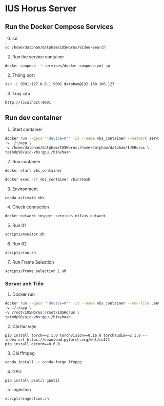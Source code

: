 # IUS Horus Server

## Run the Docker Compose Services
0. cd
```bash
cd /home/datpham/datpham/IUSHorus/Video-Search
```
2. Run the service container
```bash
docker compose -f services/docker-compose.yml up
```
2. Thông port 
```bash
ssh -L 9001:127.0.0.1:9001 datpham@192.168.100.123
```
3. Truy cập
```bash
http://localhost:9001
```

## Run dev container

1. Start container
```bash
docker run --gpus '"device=0"' -it --name vbs_container --network services_milvus-network --env-file .env \
-v ./:/app \
-v /home/datpham/datpham/IUSHorus:/home/datpham/datpham/IUSHorus \
taindp98/aic-vbs:gpu /bin/bash
```
2. Run container
```bash
docker start vbs_container
```
```bash
docker exec -it vbs_container /bin/bash
```
3. Environment
```bash
conda activate vbs
```
4. Check connection
```bash
docker network inspect services_milvus-network
```
5. Run 01
```bash
scripts/monitor.sh
```
6. Run 02
```bash
scripts/run.sh
```
7. Run Frame Selection
```bash
scripts/frame_selection_1.sh
```

### Server anh Tiến

1. Docker run
```bash
docker run --gpus '"device=0"' -it --name vbs_container --env-file .env \
-v ./:/app \
-v /root/IUSHorus:/root/IUSHorus \
taindp98/aic-vbs:gpu /bin/bash
```
2. Cài thư viện
```
pip install torch==2.1.0 torchvision==0.16.0 torchaudio==2.1.0 --index-url https://download.pytorch.org/whl/cu121
pip install decord==0.6.0
```
3. Cài ffmpeg
```bash
conda install -c conda-forge ffmpeg
``` 
4. GPU
```bash
pip install psutil gputil
```
5. Ingestion
```bash
scripts/ingestion.sh
```
